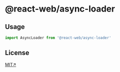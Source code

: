 # @react-web/async-loader


## Usage

```js
import AsyncLoader from '@react-web/async-loader'

```

## License
[MIT↗](../../LICENSE)